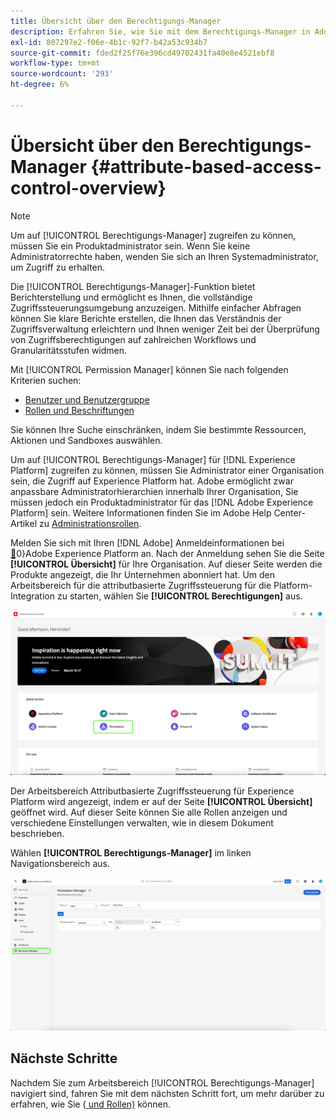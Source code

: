 ```yaml
---
title: Übersicht über den Berechtigungs-Manager
description: Erfahren Sie, wie Sie mit dem Berechtigungs-Manager in Adobe Experience Platform Berichte über mehrere Workflows hinweg erstellen können.
exl-id: 807297e2-f06e-4b1c-92f7-b42a53c934b7
source-git-commit: fded2f25f76e396cd49702431fa40e8e4521ebf8
workflow-type: tm+mt
source-wordcount: '293'
ht-degree: 6%

---
```


# Übersicht über den Berechtigungs-Manager {#attribute-based-access-control-overview}

>[!NOTE]
>
>Um auf [!UICONTROL Berechtigungs-Manager] zugreifen zu können, müssen Sie ein Produktadministrator sein. Wenn Sie keine Administratorrechte haben, wenden Sie sich an Ihren Systemadministrator, um Zugriff zu erhalten.

Die [!UICONTROL Berechtigungs-Manager]-Funktion bietet Berichterstellung und ermöglicht es Ihnen, die vollständige Zugriffssteuerungsumgebung anzuzeigen. Mithilfe einfacher Abfragen können Sie klare Berichte erstellen, die Ihnen das Verständnis der Zugriffsverwaltung erleichtern und Ihnen weniger Zeit bei der Überprüfung von Zugriffsberechtigungen auf zahlreichen Workflows und Granularitätsstufen widmen.

Mit [!UICONTROL Permission Manager] können Sie nach folgenden Kriterien suchen:

* [Benutzer und Benutzergruppe](./permissions.md)
* [Rollen und Beschriftungen](./permissions.md)

Sie können Ihre Suche einschränken, indem Sie bestimmte Ressourcen, Aktionen und Sandboxes auswählen.

Um auf [!UICONTROL Berechtigungs-Manager] für [!DNL Experience Platform] zugreifen zu können, müssen Sie Administrator einer Organisation sein, die Zugriff auf Experience Platform hat. Adobe ermöglicht zwar anpassbare Administratorhierarchien innerhalb Ihrer Organisation, Sie müssen jedoch ein Produktadministrator für das [!DNL Adobe Experience Platform] sein. Weitere Informationen finden Sie im Adobe Help Center-Artikel zu [Administrationsrollen](https://helpx.adobe.com/de/enterprise/using/admin-roles.html).

Melden Sie sich mit Ihren [!DNL Adobe] Anmeldeinformationen bei [&#128279;](https://experience.adobe.com/)0&rbrace;Adobe Experience Platform an.    Nach der Anmeldung sehen Sie die Seite **[!UICONTROL Übersicht]** für Ihre Organisation. Auf dieser Seite werden die Produkte angezeigt, die Ihr Unternehmen abonniert hat. Um den Arbeitsbereich für die attributbasierte Zugriffssteuerung für die Platform-Integration zu starten, wählen Sie **[!UICONTROL Berechtigungen]** aus.

![Übersicht über Adobe Experience Platform mit hervorgehobenen Berechtigungen.](../../images/flac-ui/flac-select-product.png)

Der Arbeitsbereich Attributbasierte Zugriffssteuerung für Experience Platform wird angezeigt, indem er auf der Seite **[!UICONTROL Übersicht]** geöffnet wird. Auf dieser Seite können Sie alle Rollen anzeigen und verschiedene Einstellungen verwalten, wie in diesem Dokument beschrieben.

Wählen **[!UICONTROL Berechtigungs-Manager]** im linken Navigationsbereich aus.

![Der Suchbildschirm des Berechtigungs-Managers mit verfügbaren Filtern.](../../images/permission-manager/permission-manager.png)

## Nächste Schritte

Nachdem Sie zum Arbeitsbereich [!UICONTROL Berechtigungs-Manager] navigiert sind, fahren Sie mit dem nächsten Schritt fort, um mehr darüber zu erfahren, wie Sie ([&#x200B; und Rollen) &#x200B;](./permissions.md) können.
